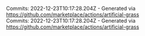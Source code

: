 Commits: 2022-12-23T10:17:28.204Z - Generated via https://github.com/marketplace/actions/artificial-grass
<br>
Commits: 2022-12-23T10:17:28.204Z - Generated via https://github.com/marketplace/actions/artificial-grass
<br>

